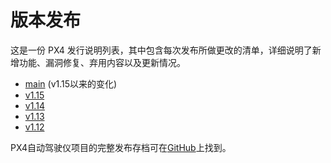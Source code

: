 # 版本发布

这是一份 PX4 发行说明列表，其中包含每次发布所做更改的清单，详细说明了新增功能、漏洞修复、弃用内容以及更新情况。

- [main](../releases/main.md) (v1.15以来的变化)
- [v1.15](../releases/1.15.md)
- [v1.14](../releases/1.14.md)
- [v1.13](../releases/1.13.md)
- [v1.12](../releases/1.12.md)

PX4自动驾驶仪项目的完整发布存档可在[GitHub](https://github.com/PX4/PX4-Autopilot/releases)上找到。
